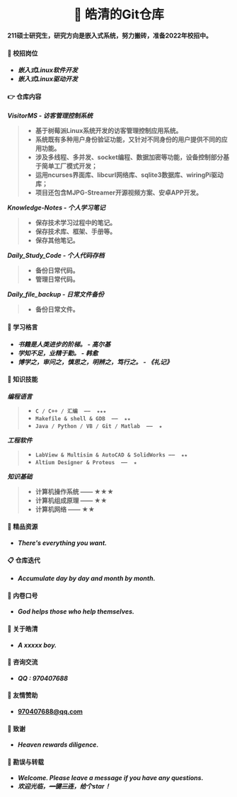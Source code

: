 <h1 align="center">📔 皓清的Git仓库</h1>
<div align="left">
<p><strong>211硕士研究生，研究方向是嵌入式系统，努力搬砖，准备2022年校招中。<strong></p>
    </div> 




#### **🍵 校招岗位**

- *嵌入式Linux软件开发*
- *嵌入式Linux驱动开发*



#### 👉 **仓库内容**

***VisitorMS - 访客管理控制系统***

> - 基于树莓派Linux系统开发的访客管理控制应用系统。
> - 系统既有多种用户身份验证功能，又针对不同身份的用户提供不同的应用功能。
> - 涉及多线程、多并发、socket编程、数据加密等功能，设备控制部分基于简单工厂模式开发；
> - 运用ncurses界面库、libcurl网络库、sqlite3数据库、wiringPi驱动库；
> - 项目还包含MJPG-Streamer开源视频方案、安卓APP开发。

***Knowledge-Notes - 个人学习笔记***

> - 保存技术学习过程中的笔记。
> - 保存技术库、框架、手册等。
> - 保存其他笔记。

***Daily_Study_Code - 个人代码存档***

> - 备份日常代码。
> - 管理日常代码。

***Daily_file_backup - 日常文件备份***

> - 备份日常文件。



#### :book: **学习格言**

- *书籍是人类进步的阶梯。  -  高尔基*
- *学知不足，业精于勤。 - 韩愈*
- *博学之，审问之，慎思之，明辨之，笃行之。 - 《礼记》*



#### **🚀 知识技能**

***编程语言***

> - `C / C++ / 汇编  ——  ★★★`
> - `Makefile & shell & GDB  ——  ★★`
> - `Java / Python / VB / Git / Matlab  ——  ★`

***工程软件***

> - `LabView & Multisim & AutoCAD & SolidWorks ——  ★★`
> - `Altium Designer & Proteus  ——  ★`

***知识基础***

> - 计算机操作系统  ——  ★★★
> - 计算机组成原理  ——  ★★
> - 计算机网络  ——  ★★



#### **📝 精品资源**

- ***There's everything you want.***



#### **📋 仓库迭代**

- ***Accumulate day by day and month by month.***



#### **🔨 内卷口号**

- ***God helps those who help themselves.***



#### **🐼 关于皓清**

- ***A xxxxx boy.***



#### 🍖 **咨询交流**

- ***QQ : 970407688***



#### **🎅 友情赞助**

- 970407688@qq.com



#### **🥉 致谢**

- ***Heaven rewards diligence.***



#### **:orange_book: 勘误与转载**

- ***Welcome. Please leave a message if you have any questions.***
- ***欢迎光临，~~一键三连~~，给个star！***
